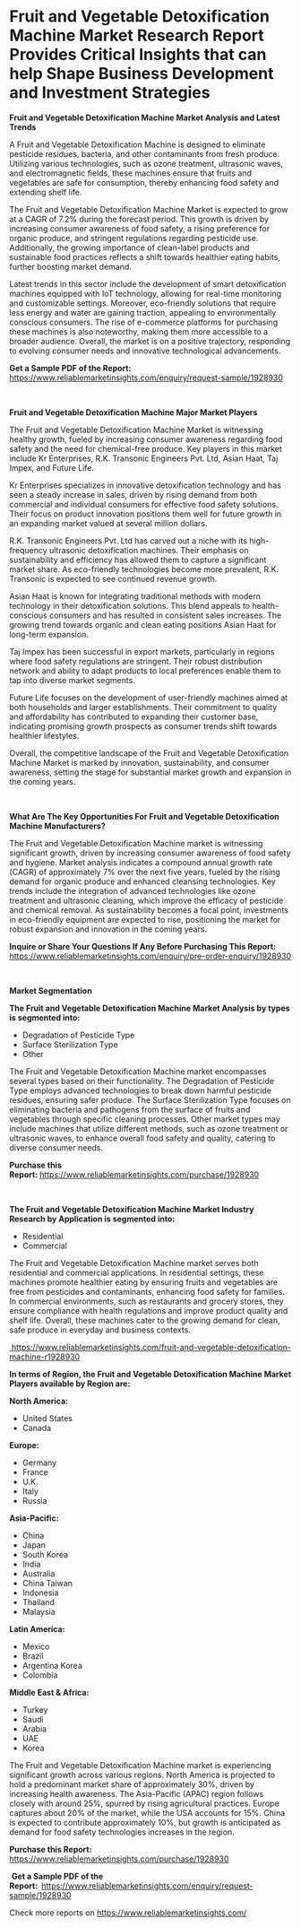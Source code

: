 <p><h1>Fruit and Vegetable Detoxification Machine Market Research Report Provides Critical Insights that can help Shape Business Development and Investment Strategies</h1></p><p><strong>Fruit and Vegetable Detoxification Machine Market Analysis and Latest Trends</strong></p>
<p><p>A Fruit and Vegetable Detoxification Machine is designed to eliminate pesticide residues, bacteria, and other contaminants from fresh produce. Utilizing various technologies, such as ozone treatment, ultrasonic waves, and electromagnetic fields, these machines ensure that fruits and vegetables are safe for consumption, thereby enhancing food safety and extending shelf life.</p><p>The Fruit and Vegetable Detoxification Machine Market is expected to grow at a CAGR of 7.2% during the forecast period. This growth is driven by increasing consumer awareness of food safety, a rising preference for organic produce, and stringent regulations regarding pesticide use. Additionally, the growing importance of clean-label products and sustainable food practices reflects a shift towards healthier eating habits, further boosting market demand.</p><p>Latest trends in this sector include the development of smart detoxification machines equipped with IoT technology, allowing for real-time monitoring and customizable settings. Moreover, eco-friendly solutions that require less energy and water are gaining traction, appealing to environmentally conscious consumers. The rise of e-commerce platforms for purchasing these machines is also noteworthy, making them more accessible to a broader audience. Overall, the market is on a positive trajectory, responding to evolving consumer needs and innovative technological advancements.</p></p>
<p><strong>Get a Sample PDF of the Report:&nbsp;</strong> <a href="https://www.reliablemarketinsights.com/enquiry/request-sample/1928930?utm_campaign=3559&utm_medium=2&utm_source=Github&utm_content=ia&utm_term=29032025&utm_id=fruit-and-vegetable-detoxification-machine">https://www.reliablemarketinsights.com/enquiry/request-sample/1928930</a></p>
<p>&nbsp;</p>
<p><strong>Fruit and Vegetable Detoxification Machine Major Market Players</strong></p>
<p><p>The Fruit and Vegetable Detoxification Machine Market is witnessing healthy growth, fueled by increasing consumer awareness regarding food safety and the need for chemical-free produce. Key players in this market include Kr Enterprises, R.K. Transonic Engineers Pvt. Ltd, Asian Haat, Taj Impex, and Future Life.</p><p>Kr Enterprises specializes in innovative detoxification technology and has seen a steady increase in sales, driven by rising demand from both commercial and individual consumers for effective food safety solutions. Their focus on product innovation positions them well for future growth in an expanding market valued at several million dollars.</p><p>R.K. Transonic Engineers Pvt. Ltd has carved out a niche with its high-frequency ultrasonic detoxification machines. Their emphasis on sustainability and efficiency has allowed them to capture a significant market share. As eco-friendly technologies become more prevalent, R.K. Transonic is expected to see continued revenue growth.</p><p>Asian Haat is known for integrating traditional methods with modern technology in their detoxification solutions. This blend appeals to health-conscious consumers and has resulted in consistent sales increases. The growing trend towards organic and clean eating positions Asian Haat for long-term expansion.</p><p>Taj Impex has been successful in export markets, particularly in regions where food safety regulations are stringent. Their robust distribution network and ability to adapt products to local preferences enable them to tap into diverse market segments.</p><p>Future Life focuses on the development of user-friendly machines aimed at both households and larger establishments. Their commitment to quality and affordability has contributed to expanding their customer base, indicating promising growth prospects as consumer trends shift towards healthier lifestyles.</p><p>Overall, the competitive landscape of the Fruit and Vegetable Detoxification Machine Market is marked by innovation, sustainability, and consumer awareness, setting the stage for substantial market growth and expansion in the coming years.</p></p>
<p>&nbsp;</p>
<p><strong>What Are The Key Opportunities For Fruit and Vegetable Detoxification Machine Manufacturers?</strong></p>
<p><p>The Fruit and Vegetable Detoxification Machine market is witnessing significant growth, driven by increasing consumer awareness of food safety and hygiene. Market analysis indicates a compound annual growth rate (CAGR) of approximately 7% over the next five years, fueled by the rising demand for organic produce and enhanced cleansing technologies. Key trends include the integration of advanced technologies like ozone treatment and ultrasonic cleaning, which improve the efficacy of pesticide and chemical removal. As sustainability becomes a focal point, investments in eco-friendly equipment are expected to rise, positioning the market for robust expansion and innovation in the coming years.</p></p>
<p><strong>Inquire or Share Your Questions If Any Before Purchasing This Report:</strong> <a href="https://www.reliablemarketinsights.com/enquiry/pre-order-enquiry/1928930?utm_campaign=3559&utm_medium=2&utm_source=Github&utm_content=ia&utm_term=29032025&utm_id=fruit-and-vegetable-detoxification-machine">https://www.reliablemarketinsights.com/enquiry/pre-order-enquiry/1928930</a></p>
<p>&nbsp;</p>
<p><strong>Market Segmentation</strong></p>
<p><strong>The Fruit and Vegetable Detoxification Machine Market Analysis by types is segmented into:</strong></p>
<p><ul><li>Degradation of Pesticide Type</li><li>Surface Sterilization Type</li><li>Other</li></ul></p>
<p><p>The Fruit and Vegetable Detoxification Machine market encompasses several types based on their functionality. The Degradation of Pesticide Type employs advanced technologies to break down harmful pesticide residues, ensuring safer produce. The Surface Sterilization Type focuses on eliminating bacteria and pathogens from the surface of fruits and vegetables through specific cleaning processes. Other market types may include machines that utilize different methods, such as ozone treatment or ultrasonic waves, to enhance overall food safety and quality, catering to diverse consumer needs.</p></p>
<p><strong>Purchase this Report:&nbsp;</strong><a href="https://www.reliablemarketinsights.com/purchase/1928930?utm_campaign=3559&utm_medium=2&utm_source=Github&utm_content=ia&utm_term=29032025&utm_id=fruit-and-vegetable-detoxification-machine">https://www.reliablemarketinsights.com/purchase/1928930</a></p>
<p>&nbsp;</p>
<p><strong>The Fruit and Vegetable Detoxification Machine Market Industry Research by Application is segmented into:</strong></p>
<p><ul><li>Residential</li><li>Commercial</li></ul></p>
<p><p>The Fruit and Vegetable Detoxification Machine market serves both residential and commercial applications. In residential settings, these machines promote healthier eating by ensuring fruits and vegetables are free from pesticides and contaminants, enhancing food safety for families. In commercial environments, such as restaurants and grocery stores, they ensure compliance with health regulations and improve product quality and shelf life. Overall, these machines cater to the growing demand for clean, safe produce in everyday and business contexts.</p></p>
<p><a href="https://www.reliablemarketinsights.com/fruit-and-vegetable-detoxification-machine-r1928930?utm_campaign=3559&utm_medium=2&utm_source=Github&utm_content=ia&utm_term=29032025&utm_id=fruit-and-vegetable-detoxification-machine">&nbsp;https://www.reliablemarketinsights.com/fruit-and-vegetable-detoxification-machine-r1928930</a></p>
<p><strong>In terms of Region, the Fruit and Vegetable Detoxification Machine Market Players available by Region are:</strong></p>
<p>
    <p> <strong> North America: </strong>
        <ul>
            <li>United States</li>
            <li>Canada</li>
        </ul>
        </p> 
    <p> <strong> Europe: </strong>
        <ul>
            <li>Germany</li>
            <li>France</li>
            <li>U.K.</li>
            <li>Italy</li>
            <li>Russia</li>
        </ul>
        </p> 
    <p> <strong> Asia-Pacific: </strong>
        <ul>
            <li>China</li>
            <li>Japan</li>
            <li>South Korea</li>
            <li>India</li>
            <li>Australia</li>
            <li>China Taiwan</li>
            <li>Indonesia</li>
            <li>Thailand</li>
            <li>Malaysia</li>
        </ul>
        </p> 
    <p> <strong> Latin America: </strong>
        <ul>
            <li>Mexico</li>
            <li>Brazil</li>
            <li>Argentina Korea</li>
            <li>Colombia</li>
        </ul>
        </p> 
    <p> <strong> Middle East & Africa: </strong>
        <ul>
            <li>Turkey</li>
            <li>Saudi</li>
            <li>Arabia</li>
            <li>UAE</li>
            <li>Korea</li>
        </ul>
    </p>
    </p>
<p><p>The Fruit and Vegetable Detoxification Machine market is experiencing significant growth across various regions. North America is projected to hold a predominant market share of approximately 30%, driven by increasing health awareness. The Asia-Pacific (APAC) region follows closely with around 25%, spurred by rising agricultural practices. Europe captures about 20% of the market, while the USA accounts for 15%. China is expected to contribute approximately 10%, but growth is anticipated as demand for food safety technologies increases in the region.</p></p>
<p><strong>Purchase this Report: </strong><a href="https://www.reliablemarketinsights.com/purchase/1928930?utm_campaign=3559&utm_medium=2&utm_source=Github&utm_content=ia&utm_term=29032025&utm_id=fruit-and-vegetable-detoxification-machine">https://www.reliablemarketinsights.com/purchase/1928930</a></p>
<p>&nbsp;<strong>Get a Sample PDF of the Report:&nbsp;&nbsp;</strong><a href="https://www.reliablemarketinsights.com/enquiry/request-sample/1928930?utm_campaign=3559&utm_medium=2&utm_source=Github&utm_content=ia&utm_term=29032025&utm_id=fruit-and-vegetable-detoxification-machine">https://www.reliablemarketinsights.com/enquiry/request-sample/1928930</a></p>
<p><strong></strong></p>
<p>Check more reports on <a href="https://www.reliablemarketinsights.com/?utm_campaign=3559&utm_medium=2&utm_source=Github&utm_content=ia&utm_term=29032025&utm_id=fruit-and-vegetable-detoxification-machine">https://www.reliablemarketinsights.com/</a></p>